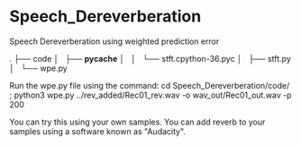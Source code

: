 # Speech_Dereverberation
Speech Dereverberation using weighted prediction error

.
├── code
│   ├── __pycache__
│   │   └── stft.cpython-36.pyc
│   ├── stft.py
│   └── wpe.py


Run the wpe.py file using the command:
cd Speech_Dereverberation/code/ ; python3 wpe.py ../rev_added/Rec01_rev.wav -o wav_out/Rec01_out.wav -p 200


   
   
You can try this using your own samples. You can add reverb to your samples using a software known as "Audacity".
